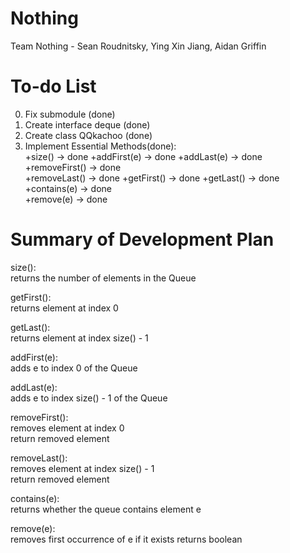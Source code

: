 # Nothing  

Team Nothing - Sean Roudnitsky, Ying Xin Jiang, Aidan Griffin  
  
# To-do List  
0. Fix submodule  (done)
1. Create interface deque (done)
2. Create class QQkachoo (done)
3. Implement Essential Methods(done):  
+size() -> done 
+addFirst(e) -> done
+addLast(e) -> done
+removeFirst() -> done  
+removeLast() -> done
+getFirst() -> done	
+getLast() -> done  
+contains(e) -> done  
+remove(e) -> done  

# Summary of Development Plan
size():  
  returns the number of elements in the Queue  
  
getFirst():  
  returns element at index 0 
  
getLast():  
  returns element at index size() - 1 
  
addFirst(e):  
  adds e to index 0 of the Queue
  
addLast(e):   
  adds e to index size() - 1 of the Queue  
 
removeFirst():  
  removes element at index 0   
  return removed element

removeLast():  
  removes element at index size() - 1  
  return removed element
  
contains(e):  
  returns whether the queue contains element e  
   
remove(e):  
  removes first occurrence of e if it exists
  returns boolean
